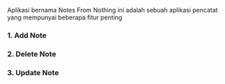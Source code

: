Aplikasi bernama Notes From Nothing ini adalah sebuah aplikasi pencatat yang mempunyai beberapa fitur penting
### 1. Add Note
### 2. Delete Note
### 3. Update Note


